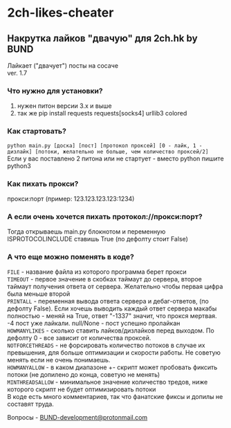 # 2ch-likes-cheater
## Накрутка лайков "двачую" для 2ch.hk by BUND


Лайкает ("двачует") посты на сосаче  
ver. 1.7
### Что нужно для установки?
1. нужен питон версии 3.x и выше
2. так же pip install requests requests[socks4] urllib3 colored

### Как стартовать?  
`python main.py [доска] [пост] [протокол проксей] [0 - лайк, 1 - дизлайк] [потоки, желательно не больше, чем количество проксей/2]`  
Если у вас поставлено 2 питона или не стартует - вместо python пишите python3

### Как пихать прокси?  
прокси:порт  (пример: 123.123.123.123:1234)    

### А если очень хочется пихать протокол://прокси:порт?  
Тогда открываешь main.py блокнотом и переменную ISPROTOCOLINCLUDE ставишь True (по дефолту стоит False)    

### А что еще можно поменять в коде?  
`FILE` - название файла из которого программа берет прокси  
`TIMEOUT` - первое значение в скобках таймаут до сервера, второе таймаут получения ответа от сервера. Желательно чтобы первая цифра была меньше второй  
`PRINTALL` - переменная вывода ответа сервера и дебаг-ответов, (по дефолту False). Если хочешь выводить каждый ответ сервера макабы полностью - меняй на True, ответ "-1337" значит, что прокся мертвая. -4 пост уже лайкали. null/None - пост успешно пролайкан  
`HOWMANYLIKES` - сколько ставить лайков/дизлайков перед выходом. По дефолту 0 - все зависит от количества проксей.     
`NOTFORCETHREADS` - не форсировать количество потоков в случае их превышения, для больше оптимизации и скорости работы. Не советую менять если не очень понимаешь.  
`HOWMANYALLOW` - в каком диапазоне +- скрипт может пробовать фиксить потоки (не допилено до конца, советую не менять)  
`MINTHREADSALLOW` - минимальное значение количество тредов, ниже которого скрипт не будет оптимизировать потоки  
В коде есть много комментариев, так что фанатские фиксы и допилы не составят труда.  

Вопросы - BUND-development@protonmail.com
